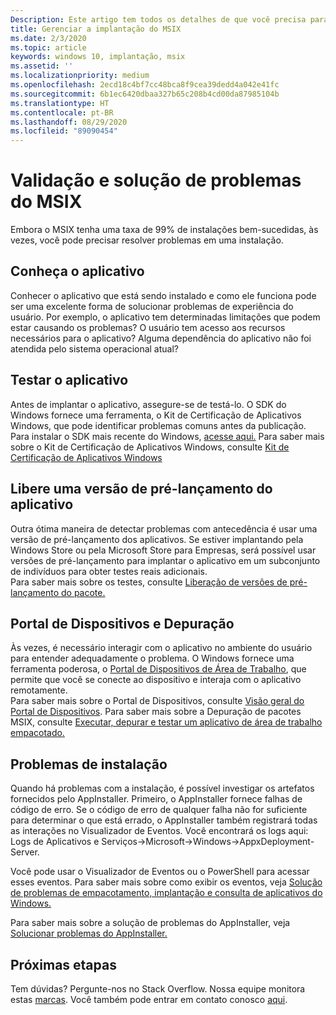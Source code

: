 ```yaml
---
Description: Este artigo tem todos os detalhes de que você precisa para gerenciar a implantação de aplicativos MSIX em um ambiente empresarial.  Este artigo destina-se a profissionais de TI e corporativos.
title: Gerenciar a implantação do MSIX
ms.date: 2/3/2020
ms.topic: article
keywords: windows 10, implantação, msix
ms.assetid: ''
ms.localizationpriority: medium
ms.openlocfilehash: 2ecd18c4bf7cc48bca8f9cea39dedd4a042e41fc
ms.sourcegitcommit: 6b1ec6420dbaa327b65c208b4cd00da87985104b
ms.translationtype: HT
ms.contentlocale: pt-BR
ms.lasthandoff: 08/29/2020
ms.locfileid: "89090454"
---
```

# <a name="msix-validation-and-troubleshooting"></a>Validação e solução de problemas do MSIX
Embora o MSIX tenha uma taxa de 99% de instalações bem-sucedidas, às vezes, você pode precisar resolver problemas em uma instalação.

## <a name="know-the-application"></a>Conheça o aplicativo
Conhecer o aplicativo que está sendo instalado e como ele funciona pode ser uma excelente forma de solucionar problemas de experiência do usuário.  Por exemplo, o aplicativo tem determinadas limitações que podem estar causando os problemas?  O usuário tem acesso aos recursos necessários para o aplicativo?  Alguma dependência do aplicativo não foi atendida pelo sistema operacional atual?

## <a name="test-your-application"></a>Testar o aplicativo
Antes de implantar o aplicativo, assegure-se de testá-lo.  O SDK do Windows fornece uma ferramenta, o Kit de Certificação de Aplicativos Windows, que pode identificar problemas comuns antes da publicação.  
Para instalar o SDK mais recente do Windows, [acesse aqui.](https://developer.microsoft.com/windows/downloads/windows-10-sdk)
Para saber mais sobre o Kit de Certificação de Aplicativos Windows, consulte [Kit de Certificação de Aplicativos Windows](/windows/uwp/debug-test-perf/windows-app-certification-kit)

## <a name="flight-your-application"></a>Libere uma versão de pré-lançamento do aplicativo
Outra ótima maneira de detectar problemas com antecedência é usar uma versão de pré-lançamento dos aplicativos.  Se estiver implantando pela Windows Store ou pela Microsoft Store para Empresas, será possível usar versões de pré-lançamento para implantar o aplicativo em um subconjunto de indivíduos para obter testes reais adicionais.  
Para saber mais sobre os testes, consulte [Liberação de versões de pré-lançamento do pacote.](/windows/uwp/publish/package-flights?context=%252fwindows%252fmsix%252frender)

## <a name="device-portal-and-debugging"></a>Portal de Dispositivos e Depuração
Às vezes, é necessário interagir com o aplicativo no ambiente do usuário para entender adequadamente o problema.  O Windows fornece uma ferramenta poderosa, o [Portal de Dispositivos de Área de Trabalho](/windows/uwp/debug-test-perf/device-portal-desktop), que permite que você se conecte ao dispositivo e interaja com o aplicativo remotamente.  
Para saber mais sobre o Portal de Dispositivos, consulte [Visão geral do Portal de Dispositivos](/windows/uwp/debug-test-perf/device-portal-desktop).
Para saber mais sobre a Depuração de pacotes MSIX, consulte [Executar, depurar e testar um aplicativo de área de trabalho empacotado.](./desktop-to-uwp-debug.md)

## <a name="installation-issues"></a>Problemas de instalação
Quando há problemas com a instalação, é possível investigar os artefatos fornecidos pelo AppInstaller.  Primeiro, o AppInstaller fornece falhas de código de erro.  Se o código de erro de qualquer falha não for suficiente para determinar o que está errado, o AppInstaller também registrará todas as interações no Visualizador de Eventos.  Você encontrará os logs aqui: Logs de Aplicativos e Serviços->Microsoft->Windows->AppxDeployment-Server.

Você pode usar o Visualizador de Eventos ou o PowerShell para acessar esses eventos. Para saber mais sobre como exibir os eventos, veja [Solução de problemas de empacotamento, implantação e consulta de aplicativos do Windows.](/windows/win32/appxpkg/troubleshooting)

Para saber mais sobre a solução de problemas do AppInstaller, veja [Solucionar problemas do AppInstaller.](../app-installer/troubleshoot-appinstaller-issues.md)


## <a name="next-steps"></a>Próximas etapas

Tem dúvidas? Pergunte-nos no Stack Overflow. Nossa equipe monitora estas [marcas](https://stackoverflow.com/questions/tagged/project-centennial+or+desktop-bridge). Você também pode entrar em contato conosco [aqui](https://social.msdn.microsoft.com/Forums//home?filter=alltypes&sort=relevancedesc&searchTerm=%5BDesktop%20Converter%5D).

